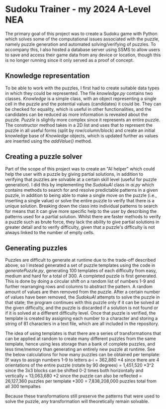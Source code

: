 # Sudoku Trainer - my 2024 A-Level NEA

The primary goal of this project was to create a Sudoku game with Python which solves some of the computational issues associated with the puzzle, namely puzzle generation and automated solving/verifying of puzzles. To accompany this, I also hosted a database server using SSMS to allow users to save and access their game data from any device or location, though this is no longer running since it only served as a proof of concept.


## Knowledge representation

To be able to work with the puzzles, I first had to create suitable data types in which they could be represented. The file _knowledge.py_ contains two classes. _Knowledge_ is a simple class, with an object representing a single cell in the puzzle and the potential values (candidates) it could be. They can be checked for equality, which is useful in other functionalities, and the candidates can be reduced as more information is revealed about the puzzle. _Puzzle_ is slightly more complex since it represents an entire puzzle. The constructor method takes in a 2D list and uses that to represent the puzzle in all useful forms (split by row/column/block) and create an initial knowledge base of _Knowledge_ objects, which is updated further as values are inserted using the _addValue()_ method.


## Creating a puzzle solver

Part of the scope of this project was to create an "AI helper" which could help the user with a puzzle by giving partial solutions, in addition to verifying that puzzles are solvable at a certain skill level (useful for puzzle generation). I did this by implementing the _SudokuAI_ class in _ai.py_ which contains methods to search for and resolve predictable patterns in a given puzzle, in addition to being able to make a single move on the puzzle (i.e., inserting a single value) or solve the entire puzzle to verify that there is a unique solution. Breaking down the class into individual patterns to search for means that it can give more specific help to the user by describing the patterns used for a partial solution. Whilst there are faster methods to verify a puzzle such as brute force, they lack the ability to give partial solutions in greater detail and to verify difficulty, given that a puzzle's difficulty is not always linked to the number of empty cells.


## Generating puzzles

Puzzles are difficult to generate at runtime due to the trade-off described above, so I instead generated a set of puzzle templates using the code in _generatePuzzle.py_, generating 100 templates of each difficulty from easy, medium and hard for a total of 300. A completed puzzle is first generated. This is done by doing a circular shift on a random list of numbers 1-9 and further rearranging rows and columns to abstract the pattern. A random amount of values are then removed from the puzzle. After a certain number of values have been removed, the _SudokuAI_ attempts to solve the puzzle in that state; the program continues with this puzzle only if it can be solved at the given difficulty, and the puzzle is discarded if a solution is not found or if it is solved at a different difficulty level. Once that puzzle is verified, the template is created by assigning each number to a character and storing a string of 81 characters in a text file, which are all included in the repository.

The idea of using templates is that there are a series of transformations that can be applied at random to create many different puzzles from the same template, hence using less storage than a bank of complete puzzles, and less time/memory than generating an entirely new puzzle at runtime. See the below calculations for how many puzzles can be obtained per template:
9! ways to assign numbers 1-9 to letters a-i = 362,880
*4 since there are 4 orientations of the entire puzzle (rotate by 90 degrees) = 1,451,520
*3^2 since the 3x3 blocks can be shifted 0-2 times both horizontally and vertically = 13,063,680
*2 since the puzzle can also be reflected = 26,127,360 puzzles per template
*300 = 7,838,208,000 puzzles total from all 300 tempaltes

Because these transformations still preserve the patterns that were used to solve the puzzle, any transformation will theoretically remain solvable.
